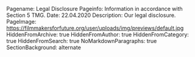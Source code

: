 Pagename: Legal Disclosure
Pageinfo: Information in accordance with Section 5 TMG.
Date: 22.04.2020
Description: Our legal disclosure.
PageImage: https://filmmakersforfuture.org/user/uploads/img/previews/default.jpg
HiddenFromArchive: true
HiddenFromAuthor: true
HiddenFromCategory: true
HiddenFromSearch: true
NoMarkdownParagraphs: true
SectionBackground: alternate
